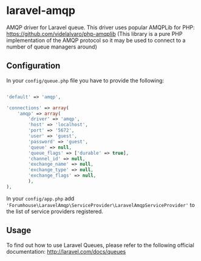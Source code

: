 laravel-amqp
============

AMQP driver for Laravel queue. This driver uses popular AMQPLib for PHP: https://github.com/videlalvaro/php-amqplib
(This library is a pure PHP implementation of the AMQP protocol so it may be used to connect to a number of
queue managers around)


Configuration
------------

In your ```config/queue.php``` file you have to provide the following:

```php

'default' => 'amqp',

'connections' => array(
    'amqp' => array(
        'driver' => 'amqp',
        'host' => 'localhost',
        'port' => '5672',
        'user' => 'guest',
        'password' => 'guest',
        'queue' => null,
        'queue_flags' => ['durable' => true],
        'channel_id' => null,
        'exchange_name' => null,
        'exchange_type' => null,
        'exchange_flags' => null,
        ),
),
```

In your ```config/app.php``` add ```'Forumhouse\LaravelAmqp\ServiceProvider\LaravelAmqpServiceProvider'``` to the list of service 
providers registered.

Usage
------------

To find out how to use Laravel Queues, please refer to the following official documentation: http://laravel.com/docs/queues